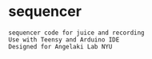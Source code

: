 # sequencer
	sequencer code for juice and recording
	Use with Teensy and Arduino IDE
	Designed for Angelaki Lab NYU
